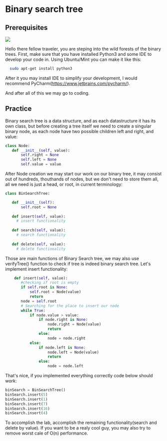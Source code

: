 # Binary search tree

## Prerequisites
![](https://blog.penjee.com/wp-content/uploads/2015/11/binary-search-tree-insertion-animation.gif)

Hello there fellow traveler, you are steping into the wild forests of the binary trees.
First, make sure that you have installed Python3 and some IDE to develop your code in.
Using Ubuntu/Mint you can make it like this:

```sh
  sudo apt-get install python3
```
 
 After it you may install IDE to simplify your development, I would recommend PyCharm(https://www.jetbrains.com/pycharm/).
 
 And after all of this we may go to coding.
 
 ## Practice
 
 Binary search tree is a data structure, and as each datastructure it has its own class, but before creating a tree itself we need to create a singular binary node, as each node have two possible children left and right, and value:
  
 ```python
 class Node:
    def __init__(self, value):
        self.right = None
        self.left = None
        self.value = value
  ```
  
   After Node creation we may start our work on our binary tree, it may consist out of hundreds, thouthands of nodes, but we don't need to store them all, all we need is just a head, or root, in current terminology:
  
 ```python
 class BinSearchTree:

    def __init__(self):
        self.root = None
         
    def insert(self, value):
      # insert functionality
      
    def search(self, value):
      # search functionality
    
    def delete(self, value):
      # delete functionality

 ```
 
 Those are main functions of Binary Search tree, we may also use verifyTree() function to check if tree is indeed binary search tree.
 Let's implement insert functionality:
  
 ```python
     def insert(self, value):
        #checking if root is empty
        if self.root is None:
            self.root = Node(value)
            return
        node = self.root
        # Searching for the place to insert our node
        while True:
            if node.value > value:
                if node.right is None:
                    node.right = Node(value)
                    return
                else:
                    node = node.right
            else:
                if node.left is None:
                    node.left = Node(value)
                    return
                else:
                    node = node.left

 ```
 
 That's nice, if you implemented everything correctly code below should work: 
 
 ```python
binSearch = BinSearchTree()
binSearch.insert(5)
binSearch.insert(1)
binSearch.insert(7)
binSearch.insert(16)
binSearch.insert(4)
 ```
 
 To accomplish the lab, accomplish the remaining functionality(search and delete by value). If you want to be a realy cool guy, you may also try to remove worst cale of O(n) performance.
 
